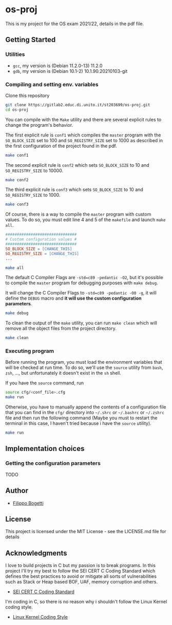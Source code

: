 # os-proj

This is my project for the OS exam 2021/22, details in the pdf file.

## Getting Started

### Utilities

* `gcc`, my version is (Debian 11.2.0-13) 11.2.0
* `gdb`, my version is (Debian 10.1-2) 10.1.90.20210103-git

### Compiling and setting env. variables

Clone this repository
```sh 
git clone https://gitlab2.educ.di.unito.it/st203699/os-proj.git
cd os-proj
```
You can compile with the `Make` utility and there are several explicit rules to change the program's behavior. 

The first explicit rule is `conf1` which compiles the `master` program with the `SO_BLOCK_SIZE` set to 100 and `SO_REGISTRY_SIZE` set to 1000 as described in the first configuration of the project found in the pdf.
```sh
make conf1
```
The second explicit rule is `conf2` which sets `SO_BLOCK_SIZE` to 10 and `SO_REGISTRY_SIZE` to 10000.
```sh
make conf2
```
The third explicit rule is `conf3` which sets `SO_BLOCK_SIZE` to 10 and `SO_REGISTRY_SIZE` to 1000.
```sh
make conf3
```
Of course, there is a way to compile the `master` program with custom values. To do so, you must edit line 4 and 5 of the `makefile` and launch `make all`.
```makefile
###############################
# Custom configuration values #
###############################
SO_BLOCK_SIZE = [CHANGE_THIS]
SO_REGISTRY_SIZE = [CHANGE_THIS]
...
```
```sh
make all
```
The default C Compiler Flags are `-std=c89 -pedantic -O2`, but it's possible to compile the `master` program for debugging purposes with `make debug`. 

It will change the C Compiler Flags to `-std=c89 -pedantic -O0 -g`, it will define the `DEBUG` macro and **it will use the custom configuration parameters**.
```sh
make debug
```
To clean the output of the `make` utility, you can run `make clean` which will remove all the object files from the project directory.
```sh
make clean
```

### Executing program
Before running the program, you must load the environment variables that will be checked at run time. To do so, we'll use the `source` utility from `bash`, `zsh`, ..., but unfortunately it doesn't exist in the `sh` shell. 

If you have the `source` command, run
```sh
source cfg/<conf_file>.cfg
make run
```
Otherwise, you have to manually append the contents of a configuration file that you can find in the `cfg/` directory into `~/.shrc` or `~/.bashrc` or `~/.zshrc` file and then run the following command (Maybe you must to restart the terminal in this case, I haven't tried because i have the `source` utility).
```sh
make run
```

## Implementation choices

### Getting the configuration parameters
TODO

## Author

* [Filippo Bogetti](https://bogeee.github.io/)

## License

This project is licensed under the MIT License - see the LICENSE.md file for details

## Acknowledgments

I love to build projects in C but my passion is to break programs. In this project I'll try my best to follow the SEI CERT C Coding Standard which defines the best practices to avoid or mitigate all sorts of vulnerabilities such as Stack or Heap based BOF, UAF, memory corruption and others.

* [SEI CERT C Coding Standard](https://wiki.sei.cmu.edu/confluence/display/c/SEI+CERT+C+Coding+Standard)

I'm coding in C, so there is no reason why i shouldn't follow the Linux Kernel coding style. 

* [Linux Kernel Coding Style](https://www.kernel.org/doc/html/latest/process/coding-style.html)